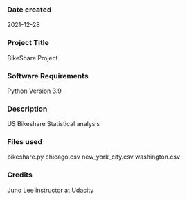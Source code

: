 ### Date created
2021-12-28

### Project Title
BikeShare Project

### Software Requirements
Python Version 3.9


### Description
US Bikeshare Statistical analysis

### Files used
bikeshare.py
chicago.csv
new_york_city.csv
washington.csv

### Credits
Juno Lee instructor at Udacity
